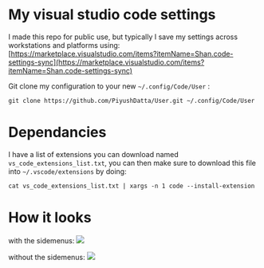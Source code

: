 # My visual studio code settings

I made this repo for public use, but typically I save my settings across workstations and platforms using:
[https://marketplace.visualstudio.com/items?itemName=Shan.code-settings-sync](https://marketplace.visualstudio.com/items?itemName=Shan.code-settings-sync)

Git clone my configuration to your new `~/.config/Code/User` :

```
git clone https://github.com/PiyushDatta/User.git ~/.config/Code/User
```

# Dependancies

I have a list of extensions you can download named ```vs_code_extensions_list.txt```, you can then make sure to download this file into ```~/.vscode/extensions``` by doing:

```cat vs_code_extensions_list.txt | xargs -n 1 code --install-extension```

# How it looks
with the sidemenus:
<img src="git_images/vscode_with_sidemenus.png"/>

without the sidemenus:
<img src="git_images/vscode_without_sidemenus.png"/>
